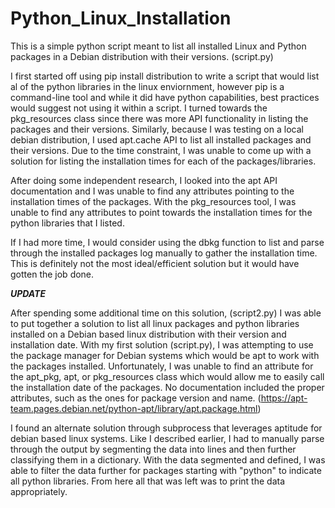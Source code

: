 # Python_Linux_Installation
This is a simple python script meant to list all installed Linux and Python packages in a Debian distribution with their versions. (script.py)

I first started off using pip install distribution to write a script that would list al of the python libraries in the linux enviornment, however pip is a command-line tool and while it did have python capabilities, best practices would suggest not using it within a script. I turned towards the pkg_resources class since there was more API functionality in listing the packages and their versions. Similarly, because I was testing on a local debian distribution, I used apt.cache API to list all installed packages and their versions. Due to the time constraint, I was unable to come up with a solution for listing the installation times for each of the packages/libraries. 

After doing some independent research, I looked into the apt API documentation and I was unable to find any attributes pointing to the installation times of the packages. With the pkg_resources tool, I was unable to find any attributes to point towards the installation times for the python libraries that I listed. 

If I had more time, I would consider using the dbkg function to list and parse through the installed packages log manually to gather the installation time. This is definitely not the most ideal/efficient solution but it would have gotten the job done. 

*****UPDATE*****

After spending some additional time on this solution, (script2.py) I was able to put together a solution to list all linux packages and python libraries installed on a Debian based linux distribution with their version and installation date. With my first solution (script.py), I was attempting to use the package manager for Debian systems which would be apt to work with the packages installed. Unfortunately, I was unable to find an attribute for the apt_pkg, apt, or pkg_resources class which would allow me to easily call the installation date of the packages. No documentation included the proper attributes, such as the ones for package version and name. (https://apt-team.pages.debian.net/python-apt/library/apt.package.html)

I found an alternate solution through subprocess that leverages aptitude for debian based linux systems. Like I described earlier, I had to manually parse through the output by segmenting the data into lines and then further classifying them in a dictionary. With the data segmented and defined, I was able to filter the data further for packages starting with "python" to indicate all python libraries. From here all that was left was to print the data appropriately. 

